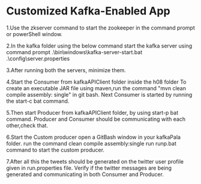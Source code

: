 # Customized Kafka-Enabled App


1.Use the zkserver command to start the zookeeper in the command prompt or powerShell window.

2.In the kafka folder using the below command start the kafka server using command prompt 
.\bin\windows\kafka-server-start.bat .\config\server.properties

3.After running both the servers, minimize them.

4.Start the Consumer from  kafkaAPIClient folder inside the h08 folder
To create an executable JAR file using maven,run the command "mvn clean compile assembly: single" in git bash.
Next Consumer is started by running the start-c bat command.

5.Then start Producer from kafkaAPIClient folder, by using start-p bat command.
Producer and Consumer should be communicating with each other,check that.

6.Start the Custom producer
open a GitBash window in your kafkaPala folder.
run the command clean compile assembly:single
run runp.bat command to start the custom producer.

7.After all this the tweets should be generated on the twitter user profile given in run.properties file.
Verify if the twitter messages are being generated and communicating in both Consumer and Producer.